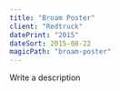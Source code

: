 ```yaml
---
title: "Broam Poster"
client: "Redtruck"
datePrint: "2015"
dateSort: 2015-08-22
magicPath: "broam-poster"
---
```


Write a description
